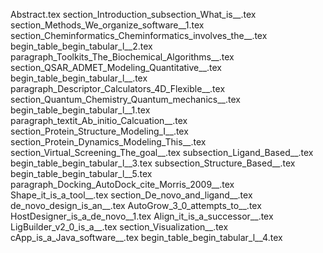 Abstract.tex
section_Introduction_subsection_What_is__.tex
section_Methods_We_organize_software__1.tex
section_Cheminformatics_Cheminformatics_involves_the__.tex
begin_table_begin_tabular_l__2.tex
paragraph_Toolkits_The_Biochemical_Algorithms__.tex
section_QSAR_ADMET_Modeling_Quantitative__.tex
begin_table_begin_tabular_l__.tex
paragraph_Descriptor_Calculators_4D_Flexible__.tex
section_Quantum_Chemistry_Quantum_mechanics__.tex
begin_table_begin_tabular_l__1.tex
paragraph_textit_Ab_initio_Calcuation__.tex
section_Protein_Structure_Modeling_I__.tex
section_Protein_Dynamics_Modeling_This__.tex
section_Virtual_Screening_The_goal__.tex
subsection_Ligand_Based__.tex
begin_table_begin_tabular_l__3.tex
subsection_Structure_Based__.tex
begin_table_begin_tabular_l__5.tex
paragraph_Docking_AutoDock_cite_Morris_2009__.tex
Shape_it_is_a_tool__.tex
section_De_novo_and_ligand__.tex
de_novo_design_is_an__.tex
AutoGrow_3_0_attempts_to__.tex
HostDesigner_is_a_de_novo__1.tex
Align_it_is_a_successor__.tex
LigBuilder_v2_0_is_a__.tex
section_Visualization__.tex
cApp_is_a_Java_software__.tex
begin_table_begin_tabular_l__4.tex
